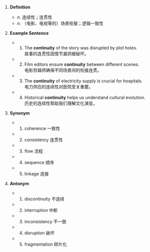 1. **Definition**  
	- *n.* 连续性；连贯性  
	- *n.* （电影、电视等的）场景衔接；逻辑一致性  

2. **Example Sentence**  
	- 1. The **continuity** of the story was disrupted by plot holes.  
			故事的连贯性因情节漏洞被破坏。  
	- 2. Film editors ensure **continuity** between different scenes.  
			电影剪辑师确保不同场景间的衔接连贯。  
	- 3. The **continuity** of electricity supply is crucial for hospitals.  
			电力供应的连续性对医院至关重要。  
	- 4. Historical **continuity** helps us understand cultural evolution.  
			历史的连续性帮助我们理解文化演变。  

3. **Synonym**  
	- 1. coherence 一致性  
	- 2. consistency 连贯性  
	- 3. flow 流程  
	- 4. sequence 顺序  
	- 5. linkage 连接  

4. **Antonym**  
	- 1. discontinuity 不连续  
	- 2. interruption 中断  
	- 3. inconsistency 不一致  
	- 4. disruption 破坏  
	- 5. fragmentation 碎片化  